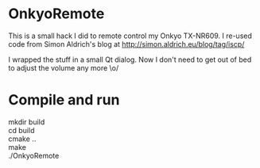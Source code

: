 # OnkyoRemote

This is a small hack I did to remote control my Onkyo TX-NR609.
I re-used code from Simon Aldrich's blog at http://simon.aldrich.eu/blog/tag/iscp/

I wrapped the stuff in a small Qt dialog. Now I don't need to get out of bed to adjust the volume any more \o/

# Compile and run

mkdir build<br>
cd build<br>
cmake ..<br>
make<br>
./OnkyoRemote
